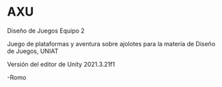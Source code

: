 # AXU
Diseño de Juegos Equipo 2


Juego de plataformas y aventura sobre ajolotes
para  la materia de Diseño de Juegos, UNIAT

Versión del editor de Unity 2021.3.21f1
  
  -Romo

